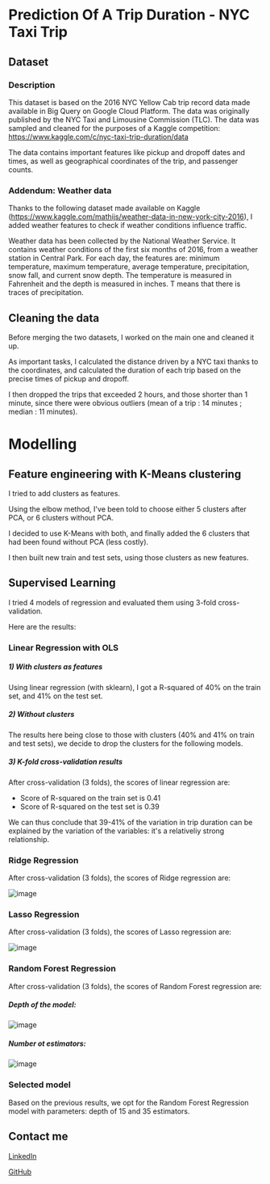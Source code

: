 # Prediction Of A Trip Duration - NYC Taxi Trip


## Dataset 

### Description 
This dataset is based on the 2016 NYC Yellow Cab trip record data made available in Big Query on Google Cloud Platform. The data was originally published by the NYC Taxi and Limousine Commission (TLC). The data was sampled and cleaned for the purposes of a Kaggle competition: https://www.kaggle.com/c/nyc-taxi-trip-duration/data

The data contains important features like pickup and dropoff dates and times, as well as geographical coordinates of the trip, and passenger counts. 



### Addendum: Weather data
Thanks to the following dataset made available on Kaggle (https://www.kaggle.com/mathijs/weather-data-in-new-york-city-2016), I added weather features to check if weather conditions influence traffic.

Weather data has been collected by the National Weather Service. It contains weather conditions of the first six months of 2016, from a weather station in Central Park. For each day, the features are: minimum temperature, maximum temperature, average temperature, precipitation, snow fall, and current snow depth. The temperature is measured in Fahrenheit and the depth is measured in inches. T means that there is traces of precipitation.

## Cleaning the data

Before merging the two datasets, I worked on the main one and cleaned it up.

As important tasks, I calculated the distance driven by a NYC taxi thanks to the coordinates, and calculated the duration of each trip based on the precise times of pickup and dropoff. 

I then dropped the trips that exceeded 2 hours, and those shorter than 1 minute, since there were obvious outliers (mean of a trip : 14 minutes ; median : 11 minutes). 

# Modelling

## Feature engineering with K-Means clustering

I tried to add clusters as features. 

Using the elbow method, I've been told to choose either 5 clusters after PCA, or 6 clusters without PCA. 

I decided to use K-Means with both, and finally added the 6 clusters that had been found without PCA (less costly).

I then built new train and test sets, using those clusters as new features.

## Supervised Learning

I tried 4 models of regression and evaluated them using 3-fold cross-validation. 

Here are the results:

### Linear Regression with OLS

##### 1) With clusters as features 

Using linear regression (with sklearn), I got a R-squared of 40% on the train set, and 41% on the test set. 


##### 2) Without clusters 

The results here being close to those with clusters (40% and 41% on train and test sets), we decide to drop the clusters for the following models. 

##### 3) K-fold cross-validation results

After cross-validation (3 folds), the scores of linear regression are:

- Score of R-squared on the train set is 0.41
- Score of R-squared on the test set is 0.39

We can thus conclude that 39-41% of the variation in trip duration can be explained by the variation of the variables: it's a relativeliy strong relationship.

### Ridge Regression 

After cross-validation (3 folds), the scores of Ridge regression are:

![image](https://user-images.githubusercontent.com/63364114/92381000-5c603f80-f10a-11ea-9363-ee0883d1d563.png)


### Lasso Regression


After cross-validation (3 folds), the scores of Lasso regression are:

![image](https://user-images.githubusercontent.com/63364114/92381023-62eeb700-f10a-11ea-8433-c83eeb703d23.png)



### Random Forest Regression

After cross-validation (3 folds), the scores of Random Forest regression are:


##### Depth of the model:

![image](https://user-images.githubusercontent.com/63364114/92381073-76018700-f10a-11ea-8834-7b3490d2f08a.png)

##### Number ot estimators:

![image](https://user-images.githubusercontent.com/63364114/92381049-6f730f80-f10a-11ea-857b-61cfebcac843.png)


### Selected model 

Based on the previous results, we opt for the Random Forest Regression model with parameters: depth of 15 and 35 estimators. 

## Contact me
[LinkedIn](https://linkedin.com/in/amelie-vogel-/)

[GitHub](https://https://github.com/amelie-vogel/)
